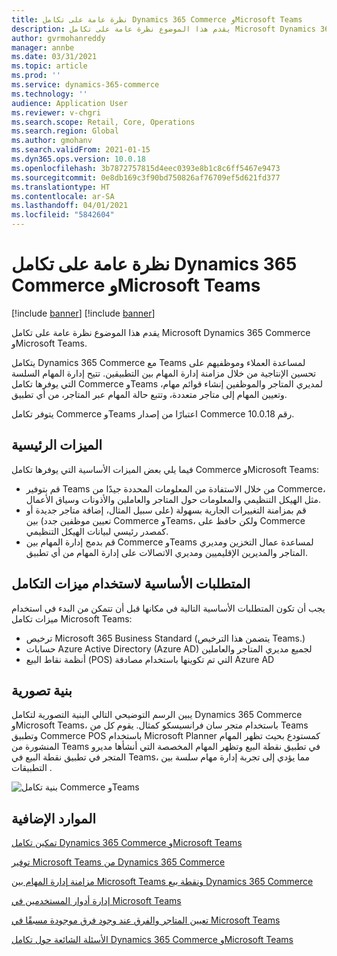 ```yaml
---
title: نظرة عامة على تكامل Dynamics 365 Commerce وMicrosoft Teams
description: يقدم هذا الموضوع نظرة عامة على تكامل Microsoft Dynamics 365 Commerce وMicrosoft Teams.
author: gvrmohanreddy
manager: annbe
ms.date: 03/31/2021
ms.topic: article
ms.prod: ''
ms.service: dynamics-365-commerce
ms.technology: ''
audience: Application User
ms.reviewer: v-chgri
ms.search.scope: Retail, Core, Operations
ms.search.region: Global
ms.author: gmohanv
ms.search.validFrom: 2021-01-15
ms.dyn365.ops.version: 10.0.18
ms.openlocfilehash: 3b7872757815d4eec0393e8b1c8c6ff5467e9473
ms.sourcegitcommit: 0e8db169c3f90bd750826af76709ef5d621fd377
ms.translationtype: HT
ms.contentlocale: ar-SA
ms.lasthandoff: 04/01/2021
ms.locfileid: "5842604"
---
```

# <a name="dynamics-365-commerce-and-microsoft-teams-integration-overview"></a>نظرة عامة على تكامل Dynamics 365 Commerce وMicrosoft Teams

[!include [banner](includes/banner.md)]
[!include [banner](includes/preview-banner.md)]

يقدم هذا الموضوع نظرة عامة على تكامل Microsoft Dynamics 365 Commerce وMicrosoft Teams.

يتكامل Dynamics 365 Commerce مع Teams لمساعدة العملاء وموظفيهم على تحسين الإنتاجية من خلال مزامنة إدارة المهام بين التطبيقين. تتيح إدارة المهام السلسة التي يوفرها تكامل Commerce وTeams لمديري المتاجر والموظفين إنشاء قوائم مهام، وتعيين المهام إلى متاجر متعددة، وتتبع حالة المهام عبر المتاجر، من أي تطبيق.

يتوفر تكامل Commerce وTeams اعتبارًا من إصدار Commerce رقم 10.0.18.

## <a name="key-features"></a>الميزات الرئيسية

فيما يلي بعض الميزات الأساسية التي يوفرها تكامل Commerce وMicrosoft Teams:

- قم بتوفير Teams من خلال الاستفادة من المعلومات المحددة جيدًا من Commerce، مثل الهيكل التنظيمي والمعلومات حول المتاجر والعاملين والأذونات وسياق الأعمال.
- قم بمزامنة التغييرات الجارية بسهولة (على سبيل المثال، إضافة متاجر جديدة أو تعيين موظفين جدد) بين Commerce وTeams، ولكن حافظ على Commerce كمصدر رئيسي لبيانات الهيكل التنظيمي.
- قم بدمج إدارة المهام بين Commerce وTeams لمساعدة عمال التخزين ومديري المتاجر والمديرين الإقليميين ومديري الاتصالات على إدارة المهام من أي تطبيق.

## <a name="prerequisites-for-using-integration-features"></a>المتطلبات الأساسية لاستخدام ميزات التكامل

يجب أن تكون المتطلبات الأساسية التالية في مكانها قبل أن تتمكن من البدء في استخدام ميزات تكامل Microsoft Teams:

- ترخيص Microsoft 365 Business Standard (يتضمن هذا الترخيص Teams.)
- حسابات Azure Active Directory (Azure AD) لجميع مديري المتاجر والعاملين
- أنظمة نقاط البيع (POS) التي تم تكوينها باستخدام مصادقة Azure AD

## <a name="conceptual-architecture"></a>بنية تصورية

يبين الرسم التوضيحي التالي البنية التصورية لتكامل Dynamics 365 Commerce وMicrosoft Teams، باستخدام متجر سان فرانسيسكو كمثال. يقوم كل من Teams وتطبيق Commerce POS باستخدام Microsoft Planner كمستودع بحيث تظهر المهام المنشورة من Teams في تطبيق نقطة البيع وتظهر المهام المخصصة التي أنشأها مديرو المتجر في تطبيق نقطة البيع في Teams، مما يؤدي إلى تجربة إدارة مهام سلسة بين التطبيقات .    

![بنية تكامل Commerce وTeams](media/d365-commerce-teams-integration-conceptual-architecture.png)

## <a name="additional-resources"></a>الموارد الإضافية

[تمكين تكامل Dynamics 365 Commerce وMicrosoft Teams](enable-teams-integration.md)

[توفير Microsoft Teams من Dynamics 365 Commerce](provision-teams-from-commerce.md)

[مزامنة إدارة المهام بين Microsoft Teams ونقطة بيع Dynamics 365 Commerce](synchronize-tasks-teams-pos.md)

[إدارة أدوار المستخدمين في Microsoft Teams](manage-user-roles-teams.md)

[تعيين المتاجر والفرق عند وجود فرق موجودة مسبقًا في Microsoft Teams](map-stores-existing-teams.md)

[الأسئلة الشائعة حول تكامل Dynamics 365 Commerce وMicrosoft Teams](teams-integration-faq.md)
